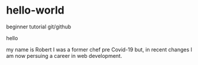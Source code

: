 # hello-world
beginner tutorial git/github

hello

my name is Robert I was a former chef pre Covid-19 but, in recent changes I am now persuing a career in web development.
